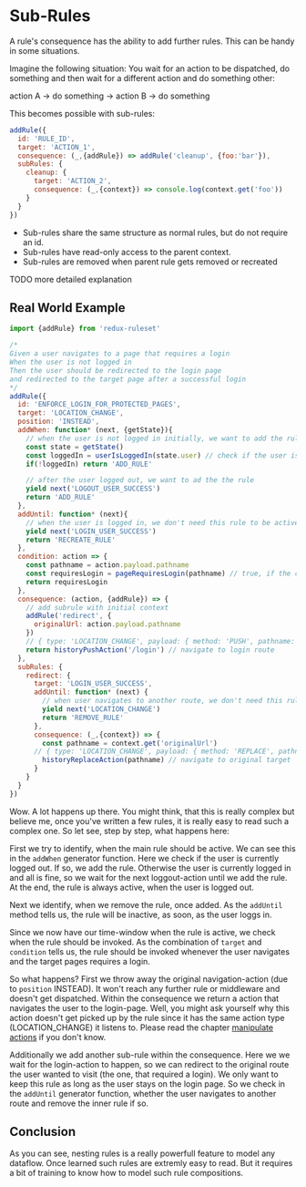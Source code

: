 # Sub-Rules

A rule's consequence has the ability to add further rules. This can be handy in some situations. 

Imagine the following situation: You wait for an action to be dispatched, do something and then wait for a different action and do something other:

action A -> do something -> action B -> do something

This becomes possible with sub-rules:

```javascript
addRule({
  id: 'RULE_ID',
  target: 'ACTION_1',
  consequence: (_,{addRule}) => addRule('cleanup', {foo:'bar'}),
  subRules: {
    cleanup: {
      target: 'ACTION_2',
      consequence: (_,{context}) => console.log(context.get('foo'))
    }
  }
})
```



- Sub-rules share the same structure as normal rules, but do not require an id. 
- Sub-rules have read-only access to the parent context.
- Sub-rules are removed when parent rule gets removed or recreated

TODO more detailed explanation



## Real World Example

```javascript
import {addRule} from 'redux-ruleset'

/*
Given a user navigates to a page that requires a login
When the user is not logged in
Then the user should be redirected to the login page
and redirected to the target page after a successful login
*/
addRule({
  id: 'ENFORCE_LOGIN_FOR_PROTECTED_PAGES',
  target: 'LOCATION_CHANGE',
  position: 'INSTEAD',
  addWhen: function* (next, {getState}){
    // when the user is not logged in initially, we want to add the rule
    const state = getState()
    const loggedIn = userIsLoggedIn(state.user) // check if the user is logged in
    if(!loggedIn) return 'ADD_RULE'

    // after the user logged out, we want to ad the the rule
    yield next('LOGOUT_USER_SUCCESS')
    return 'ADD_RULE'
  },
  addUntil: function* (next){
    // when the user is logged in, we don't need this rule to be active
    yield next('LOGIN_USER_SUCCESS')
    return 'RECREATE_RULE'
  },
  condition: action => {
    const pathname = action.payload.pathname
    const requiresLogin = pageRequiresLogin(pathname) // true, if the current page requires a login
    return requiresLogin
  },
  consequence: (action, {addRule}) => {
    // add subrule with initial context
    addRule('redirect', {
      originalUrl: action.payload.pathname
    })
    // { type: 'LOCATION_CHANGE', payload: { method: 'PUSH', pathname: '/login' }}
    return historyPushAction('/login') // navigate to login route
  },
  subRules: {
    redirect: {
      target: 'LOGIN_USER_SUCCESS',
      addUntil: function* (next) {
        // when user navigates to another route, we don't need this rule anymore
        yield next('LOCATION_CHANGE')
        return 'REMOVE_RULE'
      },
      consequence: (_,{context}) => {
        const pathname = context.get('originalUrl')
      // { type: 'LOCATION_CHANGE', payload: { method: 'REPLACE', pathname: pathname }}
        historyReplaceAction(pathname) // navigate to original target
      }
    }
  }
})
```

Wow. A lot happens up there. You might think, that this is really complex but believe me, once you've written a few rules, it is really easy to read such a complex one. So let see, step by step, what happens here:

First we try to identify, when the main rule should be active. We can see this in the `addWhen` generator function. Here we check if the user is currently logged out. If so, we add the rule. Otherwise the user is currently logged in and all is fine, so we wait for the next loggout-action until we add the rule. At the end, the rule is always active, when the user is logged out.

Next we identify, when we remove the rule, once added. As the `addUntil` method tells us, the rule will be inactive, as soon, as the user loggs in.

Since we now have our time-window when the rule is active, we check when the rule should be invoked. As the combination of `target` and `condition` tells us, the rule should be invoked whenever the user navigates and the target pages requires a login.

So what happens? First we throw away the original navigation-action (due to `position` INSTEAD). It won't reach any further rule or middleware and doesn't get dispatched. Within the consequence we return a action that navigates the user to the login-page. Well, you might ask yourself why this action doesn't get picked up by the rule since it has the same action type (LOCATION_CHANGE) it listens to. Please read the chapter [manipulate actions](/docs/advancedConcepts/manipulating_actions.md) if you don't know.

Additionally we add another sub-rule within the consequence. Here we we wait for the login-action to happen, so we can redirect to the original route the user wanted to visit (the one, that required a login). We only want to keep this rule as long as the user stays on the login page. So we check in the `addUntil` generator function, whether the user navigates to another route and remove the inner rule if so.

## Conclusion

As you can see, nesting rules is a really powerfull feature to model any dataflow. Once learned such rules are extremly easy to read. But it requires a bit of training to know how to model such rule compositions. 